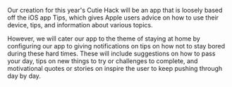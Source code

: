 Our creation for this year's Cutie Hack will be an app that is loosely based off the iOS app Tips, which gives Apple users advice on how to use their device, tips, and information about various topics.

However, we will cater our app to the theme of staying at home by configuring our app to giving notifications on tips on how not to stay bored during these hard times. These will include suggestions on how to pass your day, tips on new things to try or challenges to complete, and motivational quotes or stories on inspire the user to keep pushing through day by day.
